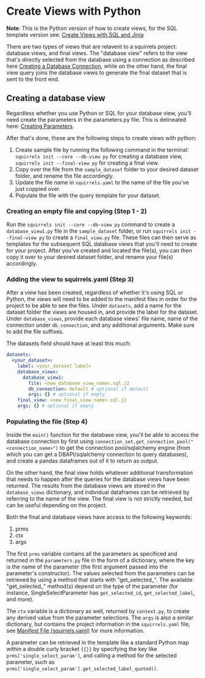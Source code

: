 # Create Views with Python

**Note**: This is the Python version of how to create views, for the SQL template version see: [Create Views with SQL and Jinja](sql-views.md)

There are two types of views that are relavent to a squirrels project: database views, and final views. The "database view" refers to the view that's directly selected from the database using a connection as described here [Creating a Database Connection](../how-to/database.md), while on the other hand, the final view query joins the database views to generate the final dataset that is sent to the front end.

## Creating a database view

Regardless whether you use Python or SQL for your database view, you'll need create the parameters in the parameters.py file. This is delineated here: [Creating Parameters](writing-parameters.md). 

After that's done, these are the following steps to create views with python:

1. Create sample file by running the following command in the terminal: `squirrels init --core --db-view py` for creating a database view,
`squirrels init --final-view py` for creating a final view.
2. Copy over the file from the `sample_dataset` folder to your desired dataset folder, and rename the file accordingly. 
3. Update the file name in `squirrels.yaml` to the name of the file you've just coppied over.
4. Populate the file with the query template for your dataset.

### Creating an empty file and copying (Step 1 - 2)

Run the `squirrels init --core --db-view py` command to create a `database_view1.py` file in the `sample_dataset` folder, or run `squirrels init --final-view py` to create a `final_view.py` file. These files can then serve as templates for the subsequent SQL database views that you'll need to create for your project. After you've created and located the file(s), you can then copy it over to your desired dataset folder, and rename your file(s) accordingly.

### Adding the view to squirrels.yaml (Step 3)

After a view has been created, regardless of whether it's using SQL or Python, the views will need to be added to the manifest files in order for the project to be able to see the files. Under `datasets`, add a name for the dataset folder the views are housed in, and provide the label for the dataset. Under `database_views`, provide each database views' file name, name of the connection under `db_connection`, and any additional arguments. Make sure to add the file suffixes.

The datasets field should have at least this much:

```yaml
datasets:
  <your_dataset>:
    label: <your_dataset label>
    database_views:
      database_view1: 
        file: <new_database_view_name>.sql.j2
        db_connection: default # optional if default
        args: {} # optional if empty
    final_view: <new_final_view_name>.sql.j2
    args: {} # optional if empty
```

### Populating the file (Step 4)

Inside the `main()` function for the database view, you'll be able to access the database connection by first using `connection_set.get_connection_pool("<connection_name>")` to get the connection pool/sqlalchemy engine (from which you can get a DBAPI/sqlalchemy connection to query databases), and create a pandas dataframes out of it to return as output. 

On the other hand, the final view holds whatever additional transformation that needs to happen after the queries for the database views have been returned. The results from the database views are stored in the `database_views` dictionary, and individual dataframes can be retrieved by referring to the name of the view. The final view is not strictly needed, but can be useful depending on the project.  

Both the final and database views have access to the following keywords:

1. prms
2. ctx
3. args

The first `prms` variable contains all the parameters as specificed and returned in the `parameters.py` file in the form of a dictionary, where the key is the name of the parameter (the first argument passed into the parameter's constructor). The values selected from the parameters can be retrieved by using a method that starts with "get_selected_". The available "get_selected_" method(s) depend on the type of the parameter (for instance, SingleSelectParameter has `get_selected_id`, `get_selected_label`, and more). 

The `ctx` variable is a dictionary as well, returned by `context.py`, to create any derived value from the parameter selections. The `args` is also a similar dictionary, but contains the project information in the `squirrels.yaml` file, see [Manifest File (squirrels.yaml)](../topics/manifest.md) for more information. 

A parameter can be retrieved in the template like a standard Python map within a double curly bracket `{{}}` by specifying the key like `prms['single_select_param']`, and calling a method for the selected parameter, such as `prms['single_select_param'].get_selected_label_quoted()`.
